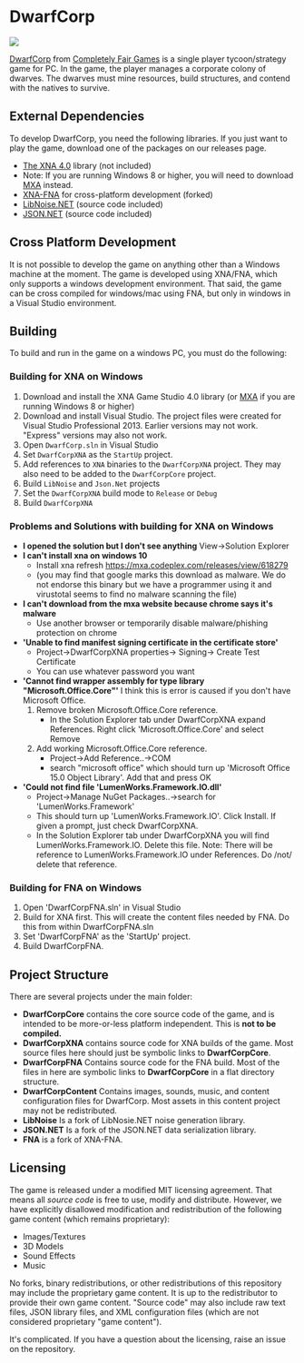 # DwarfCorp

![](https://github.com/CompletelyFairGames/dwarfcorp/blob/master/DwarfCorp/DwarfCorpContent/Logos/gamelogo.png)

[DwarfCorp](www.dwarfcorp.com) from [Completely Fair Games](www.completelyfairgames.com) is a single player tycoon/strategy game for PC. In the game, the player manages a corporate colony of dwarves. The dwarves must mine resources, build structures, and contend with the natives to survive.

## External Dependencies
To develop DwarfCorp, you need the following libraries. If you just want to play the game, download one of the packages on our releases page.

* [The XNA 4.0](https://www.microsoft.com/en-us/download/details.aspx?id=23714) library (not included)
* Note: If you are running Windows 8 or higher, you will need to download [MXA](https://mxa.codeplex.com/) instead.
* [XNA-FNA](https://github.com/FNA-XNA/FNA) for cross-platform development (forked)
* [LibNoise.NET](https://libnoisedotnet.codeplex.com/) (source code included)
* [JSON.NET](https://github.com/JamesNK/Newtonsoft.Json) (source code included)

## Cross Platform Development
It is not possible to develop the game on anything other than a Windows machine at the moment. The game is developed using XNA/FNA, which only supports a windows development environment. That said, the game can be cross compiled for windows/mac using FNA, but only in windows in a Visual Studio environment.

## Building

To build and run in the game on a windows PC, you must do the following:

### Building for XNA on Windows
1. Download and install the XNA Game Studio 4.0 library (or [MXA](https://mxa.codeplex.com/) if you are running Windows 8 or higher)
2. Download and install Visual Studio. The project files were created for Visual Studio Professional 2013. Earlier versions may not work. "Express" versions may also not work.
3. Open `DwarfCorp.sln` in Visual Studio
4. Set `DwarfCorpXNA` as the `StartUp` project.
5. Add references to `XNA` binaries to the `DwarfCorpXNA` project. They may also need to be added to the `DwarfCorpCore` project. 
6. Build `LibNoise` and `Json.Net` projects
7. Set the `DwarfCorpXNA` build mode to `Release` or `Debug`
8. Build `DwarfCorpXNA`

### Problems and Solutions with building for XNA on Windows
* **I opened the solution but I don't see anything**
    View->Solution Explorer
* **I can't install xna on windows 10**
    * Install xna refresh https://mxa.codeplex.com/releases/view/618279
    * (you may find that google marks this download as malware. We do not endorse this binary but we have a programmer using it and virustotal seems to find no malware scanning the file)
* **I can't download from the mxa website because chrome says it's malware**
    * Use another browser or temporarily disable malware/phishing protection on chrome
* **'Unable to find manifest signing certificate in the certificate store'**
    * Project->DwarfCorpXNA properties-> Signing-> Create Test Certificate 
    * You can use whatever password you want
* **'Cannot find wrapper assembly for type library "Microsoft.Office.Core"'**
    I think this is error is caused if you don't have Microsoft Office.
    1. Remove broken Microsoft.Office.Core reference.
        * In the Solution Explorer tab under DwarfCorpXNA expand References. Right click 'Microsoft.Office.Core' and select Remove
    2. Add working Microsoft.Office.Core reference.
        * Project->Add Reference..->COM 
        * search "microsoft office" which should turn up 'Microsoft Office 15.0 Object Library'. Add that and press OK
* **'Could not find file 'LumenWorks.Framework.IO.dll'**
    * Project->Manage NuGet Packages..->search for 'LumenWorks.Framework'
    * This should turn up 'LumenWorks.Framework.IO'. Click Install. If given a prompt, just check DwarfCorpXNA.
    * In the Solution Explorer tab under DwarfCorpXNA you will find LumenWorks.Framework.IO. Delete this file. Note: There will be reference to LumenWorks.Framework.IO under References. Do /not/ delete that reference.
    

### Building for FNA on Windows
1. Open 'DwarfCorpFNA.sln' in Visual Studio
2. Build for XNA first. This will create the content files needed by FNA. Do this from within DwarfCorpFNA.sln
3. Set 'DwarfCorpFNA' as the 'StartUp' project.
4. Build DwarfCorpFNA.

## Project Structure
There are several projects under the main folder:

* **DwarfCorpCore** contains the core source code of the game, and is intended to be more-or-less platform independent. This is **not to be compiled.**
* **DwarfCorpXNA** contains source code for XNA builds of the game. Most source files here should just be symbolic links to **DwarfCorpCore**.
* **DwarfCorpFNA** Contains source code for the FNA build. Most of the files in here are symbolic links to **DwarfCorpCore** in a flat directory structure.
* **DwarfCorpContent** Contains images, sounds, music, and content configuration files for DwarfCorp. Most assets in this content project may not be redistributed.
* **LibNoise** Is a fork of LibNosie.NET noise generation library.
* **JSON.NET** Is a fork of the JSON.NET data serialization library.
* **FNA** is a fork of XNA-FNA.

## Licensing
The game is released under a modified MIT licensing agreement. That means all *source code* is free to use, modify and distribute. However, we have explicitly disallowed modification and redistribution of the following game content (which remains proprietary):

* Images/Textures
* 3D Models
* Sound Effects
* Music

No forks, binary redistributions, or other redistributions of this repository may include the proprietary game content. It is up to the redistributor to provide their own game content. "Source code" may also include raw text files, JSON library files, and XML configuration files (which are not considered proprietary "game content").

It's complicated. If you have a question about the licensing, raise an issue on the repository.
